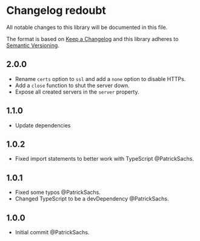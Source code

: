 # Changelog redoubt

All notable changes to this library will be documented in this file.

The format is based on [Keep a Changelog](http://keepachangelog.com/en/1.0.0/) and this library adheres to [Semantic Versioning](http://semver.org/spec/v2.0.0.html).

## 2.0.0

* Rename `certs` option to `ssl` and add a `none` option to disable HTTPs.
* Add a `close` function to shut the server down.
* Expose all created servers in the `server` property.

## 1.1.0

* Update dependencies

## 1.0.2

* Fixed import statements to better work with TypeScript @PatrickSachs.

## 1.0.1

* Fixed some typos @PatrickSachs.
* Changed TypeScript to be a devDependency @PatrickSachs.

## 1.0.0

* Initial commit @PatrickSachs.